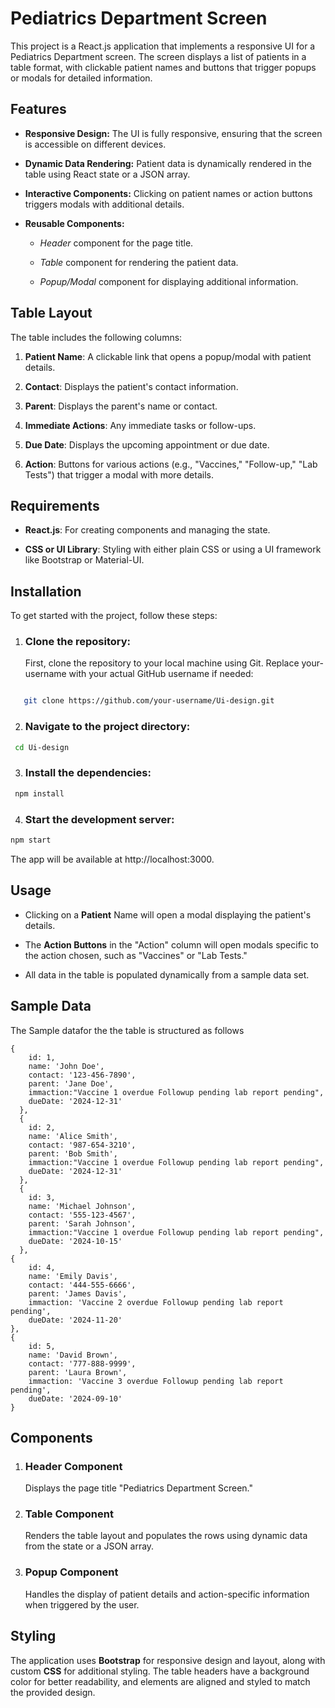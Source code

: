 # Pediatrics Department Screen
This project is a React.js application that implements a responsive UI for a Pediatrics Department screen. The screen displays a list of patients in a table format, with clickable patient names and buttons that trigger popups or modals for detailed information.

## Features
- **Responsive Design:**
The UI is fully responsive, ensuring that the screen is accessible on different devices.

- **Dynamic Data Rendering:** Patient data is dynamically rendered in the table using React state or a JSON array.

- **Interactive Components:** Clicking on patient names or action buttons triggers modals with additional details.

- **Reusable Components:**
  - *Header* component for the page title.
  - *Table*  component for rendering the patient data.

  - *Popup/Modal* component for displaying additional information.
## Table Layout
The table includes the following columns:

1. **Patient Name**: A clickable link that opens a popup/modal with patient details.

1. **Contact**: Displays the patient's contact information.

1. **Parent**: Displays the parent's name or contact.

1. **Immediate Actions**: Any immediate tasks or follow-ups.

1. **Due Date**: Displays the upcoming appointment or due date.

1. **Action**: Buttons for various actions (e.g., "Vaccines," "Follow-up," "Lab Tests") that trigger a modal with more details.

## Requirements

- **React.js**: For creating components and managing the state.

- **CSS or UI Library**: Styling with either plain CSS or using a UI framework like Bootstrap or Material-UI.

## Installation
To get started with the project, follow these steps:

1. ### Clone the repository:
   First, clone the repository to your local machine using Git. Replace your-username with your actual GitHub username if needed:
``` bash 

   git clone https://github.com/your-username/Ui-design.git

```
2. ### Navigate to the project directory:
```bash
 cd Ui-design

```
3. ### Install the dependencies:
```bash
 npm install
```
4. ### Start the development server:
```bash 
npm start
```

The app will be available at http://localhost:3000.

## Usage

- Clicking on a **Patient**  Name will open a modal displaying the patient's details.

- The **Action Buttons** in the "Action" column will open modals specific to the action chosen, such as "Vaccines" or "Lab Tests."

- All data in the table is populated dynamically from a sample data set.

## Sample Data

The Sample datafor the the table is structured as follows

```
{
    id: 1,
    name: 'John Doe',
    contact: '123-456-7890',
    parent: 'Jane Doe',
    immaction:"Vaccine 1 overdue Followup pending lab report pending",
    dueDate: '2024-12-31'
  },
  {
    id: 2,
    name: 'Alice Smith',
    contact: '987-654-3210',
    parent: 'Bob Smith',
    immaction:"Vaccine 1 overdue Followup pending lab report pending",
    dueDate: '2024-12-31'
  },
  {
    id: 3,
    name: 'Michael Johnson',
    contact: '555-123-4567',
    parent: 'Sarah Johnson',
    immaction:"Vaccine 1 overdue Followup pending lab report pending",
    dueDate: '2024-10-15'
  },
{
    id: 4,
    name: 'Emily Davis',
    contact: '444-555-6666',
    parent: 'James Davis',
    immaction: 'Vaccine 2 overdue Followup pending lab report pending',
    dueDate: '2024-11-20'
},
{
    id: 5,
    name: 'David Brown',
    contact: '777-888-9999',
    parent: 'Laura Brown',
    immaction: 'Vaccine 3 overdue Followup pending lab report pending',
    dueDate: '2024-09-10'
}
 ```
## Components

1. ### Header Component
   Displays the page title "Pediatrics Department Screen."

2. ### Table Component
    Renders the table layout and populates the rows using dynamic data from the state or a JSON array.

3. ### Popup Component 
    Handles the display of patient details and action-specific information when triggered by the user.

## Styling

The application uses **Bootstrap** for responsive design and layout, along with custom **CSS** for additional styling. The table headers have a background color for better readability, and elements are aligned and styled to match the provided design.



